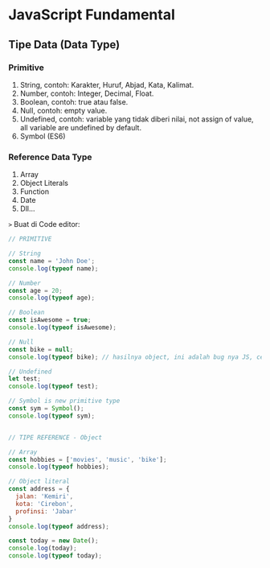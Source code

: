 # JavaScript Fundamental

## Tipe Data (Data Type)

### Primitive

1. String, contoh: Karakter, Huruf, Abjad, Kata, Kalimat.
2. Number, contoh: Integer, Decimal, Float. 
3. Boolean, contoh: true atau false.
4. Null, contoh: empty value.
5. Undefined, contoh: variable yang tidak diberi nilai, not assign of value, all variable are undefined by default.
6. Symbol (ES6)



### Reference Data Type

1. Array
2. Object Literals
3. Function
4. Date
5. Dll...



```>``` Buat di Code editor:

```javascript
// PRIMITIVE

// String
const name = 'John Doe';
console.log(typeof name);

// Number
const age = 20;
console.log(typeof age);

// Boolean
const isAwesome = true;
console.log(typeof isAwesome);

// Null
const bike = null;
console.log(typeof bike); // hasilnya object, ini adalah bug nya JS, cek dengan googling "typeof null is object"

// Undefined
let test;
console.log(typeof test);

// Symbol is new primitive type
const sym = Symbol();
console.log(typeof sym);


// TIPE REFERENCE - Object

// Array
const hobbies = ['movies', 'music', 'bike'];
console.log(typeof hobbies);

// Object literal
const address = {
  jalan: 'Kemiri',
  kota: 'Cirebon',
  profinsi: 'Jabar'
}
console.log(typeof address);

const today = new Date();
console.log(today);
console.log(typeof today);















```











```javascript

```